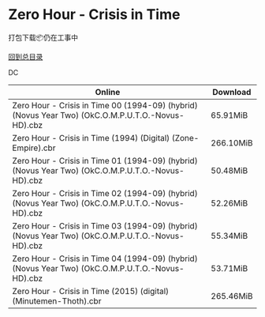 # Zero Hour - Crisis in Time

打包下载📦仍在工事中

[回到总目录](/Catalogs.md)

DC





Online | Download
--- | ---
Zero Hour - Crisis in Time 00 (1994-09) (hybrid) (Novus Year Two) (OkC.O.M.P.U.T.O.-Novus-HD).cbz | 65.91MiB
Zero Hour - Crisis in Time (1994) (Digital) (Zone-Empire).cbr | 266.10MiB
Zero Hour - Crisis in Time 01 (1994-09) (hybrid) (Novus Year Two) (OkC.O.M.P.U.T.O.-Novus-HD).cbz | 50.48MiB
Zero Hour - Crisis in Time 02 (1994-09) (hybrid) (Novus Year Two) (OkC.O.M.P.U.T.O.-Novus-HD).cbz | 52.26MiB
Zero Hour - Crisis in Time 03 (1994-09) (hybrid) (Novus Year Two) (OkC.O.M.P.U.T.O.-Novus-HD).cbz | 55.34MiB
Zero Hour - Crisis in Time 04 (1994-09) (hybrid) (Novus Year Two) (OkC.O.M.P.U.T.O.-Novus-HD).cbz | 53.71MiB
Zero Hour - Crisis in Time (2015) (digital) (Minutemen-Thoth).cbr | 265.46MiB